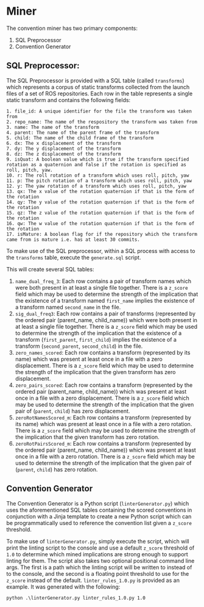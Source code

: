 # Miner
The convention miner has two primary components:
  1. SQL Preprocessor
  2. Convention Generator  

## SQL Preprocessor:
The SQL Preprocessor is provided with a SQL table (called `transforms`) which represents a corpus of static transforms collected from the launch files of a set of ROS repositories. Each row in the table represents a single static transform and contains the following fields:
```
1. file_id: A unique identifier for the file the transform was taken from
2. repo_name: The name of the respository the transform was taken from
3. name: The name of the transform
4. parent: The name of the parent frame of the transform
5. child: The name of the child frame of the transform
6. dx: The x displacement of the transform
7. dy: The y displacement of the transform
8. dz: The z displacement of the transform
9. isQuat: A boolean value which is true if the transform specified rotation as a quaternion and false if the rotation is specified as roll, pitch, yaw.
10. r: The roll rotation of a transform which uses roll, pitch, yaw
11. p: The pitch rotation of a transform which uses roll, pitch, yaw
12. y: The yaw rotation of a transform which uses roll, pitch, yaw
13. qx: The x value of the rotation quaternion if that is the form of the rotation
14. qy: The y value of the rotation quaternion if that is the form of the rotation
15. qz: The z value of the rotation quaternion if that is the form of the rotation
16. qw: The w value of the rotation quaternion if that is the form of the rotation
17. isMature: A boolean flag for if the repository which the transform came from is mature i.e. has at least 30 commits.
```

To make use of the SQL preprocessor, within a SQL process with access to the `transforms` table, execute the `generate.sql` script.

This will create several SQL tables:
  1. `name_dual_freq_3`: Each row contains a pair of transform names which were both present in at least a single file together. There is a `z_score` field which may be used to determine the strength of the implication that the existence of a transform named `first_name` implies the existence of a transform named `second_name` in the file.
  2. `sig_dual_freq3`: Each row contains a pair of transforms (represented by the ordered pair (parent_name, child_name)) which were both present in at least a single file together. There is a `z_score` field which may be used to determine the strength of the implication that the existence of a transform (`first_parent`, `first_child`) implies the existence of a transform (`second_parent`, `second_child`) in the file.
  3. `zero_names_scored`: Each row contains a transform (represented by its name) which was present at least once in a file with a zero displacement. There is a `z_score` field which may be used to determine the strength of the implication that the given transform has zero displacement.
  4. `zero_pairs_scored`: Each row contains a transform (represented by the ordered pair (parent_name, child_name)) which was present at least once in a file with a zero displacement. There is a `z_score` field which may be used to determine the strength of the implication that the given pair of (`parent`, `child`) has zero displacement.
  5. `zeroRotNamesScored_m`: Each row contains a transform (represented by its name) which was present at least once in a file with a zero rotation. There is a `z_score` field which may be used to determine the strength of the implication that the given transform has zero rotation.
  6. `zeroRotPairsScored_m`: Each row contains a transform (represented by the ordered pair (parent_name, child_name)) which was present at least once in a file with a zero rotation. There is a `z_score` field which may be used to determine the strength of the implication that the given pair of (`parent`, `child`) has zero rotation.

## Convention Generator
The Convention Generator is a Python script (`linterGenerator.py`) which uses the aforementioned SQL tables containing the scored conventions in conjunction with a Jinja template to create a new Python script which can be programmatically used to reference the convention list given a `z_score` threshold.

To make use of `linterGenerator.py`, simply execute the script, which will print the linting script to the console and use a default `z_score` threshold of `1.0` to determine which mined implications are strong enough to support linting for them. The script also takes two optional positional command line args. The first is a path which the linting script will be written to instead of to the console, and the second is a floating point threshold to use for the `z_score` instead of the default. `linter_rules_1.0.py` is provided as an example. It was generated with the following:
```
python .\linterGenerator.py linter_rules_1.0.py 1.0
```
